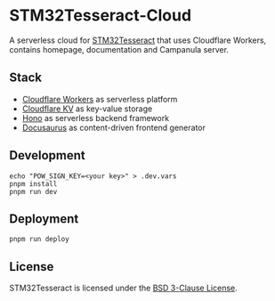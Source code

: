 # STM32Tesseract-Cloud
A serverless cloud for [STM32Tesseract](https://stm32tesseract.alampy.com/) that uses Cloudflare Workers, contains homepage, documentation and Campanula server.

## Stack
- [Cloudflare Workers](https://workers.cloudflare.com/) as serverless platform
- [Cloudflare KV](https://developers.cloudflare.com/kv/) as key-value storage
- [Hono](https://hono.dev/) as serverless backend framework
- [Docusaurus](https://docusaurus.io/) as content-driven frontend generator

## Development
```
echo "POW_SIGN_KEY=<your key>" > .dev.vars
pnpm install
pnpm run dev
```

## Deployment
```
pnpm run deploy
```

## License
STM32Tesseract is licensed under the [BSD 3-Clause License](./LICENSE.md).
